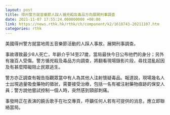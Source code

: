 ```yaml
---
layout: post
title: 得州警方就音樂節人踩人循兇殺及毒品方向展開刑事調查
date: 2021-11-07 17:55:24.000000000 +08:00
link: https://news.rthk.hk/rthk/ch/component/k2/1618743-20211107.htm
categories: rthk
---
```


美國得州警方就當地周五音樂節活動的人踩人事故，展開刑事調查。

事故導致最少8人死亡，年齡介乎14至27歲，當局最快今日公布他們的身分；另外有幾百人受傷。警方循兇殺及毒品方向調查，將翻看現場錄影片段，尋找混亂起因及有甚麼障礙阻止民眾逃生。

警方亦正調查有報告指觀眾當中有人為其他人注射懷疑毒品。報道說，現場幾名人士出現過量吸食藥物的徵狀，需要接受治療，包括一名有被注射藥物痕跡的保安人員；警方說他嘗試控制一個人時，突然感到頸部刺痛。

事發時正在表演的饒舌歌手在社交專頁，呼籲任何人若有可提供的消息，應立即聯絡當局。
